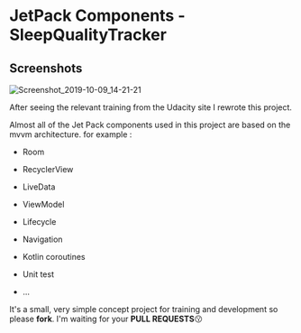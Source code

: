 # JetPack Components - SleepQualityTracker

## Screenshots
![Screenshot_2019-10-09_14-21-21](https://user-images.githubusercontent.com/26750131/66475462-39fc1700-eaa0-11e9-8cfe-77af29e34b84.png)



After seeing the relevant training from the Udacity site
I rewrote this project.

Almost all of the Jet Pack components used in this project are based on the mvvm architecture.
for example :


- Room


- RecyclerView


- LiveData


- ViewModel


- Lifecycle


- Navigation 


- Kotlin coroutines


- Unit test

- ...



It's a small, very simple concept project for training and development so please **fork**.
I'm waiting for your **PULL REQUESTS**:kissing:
